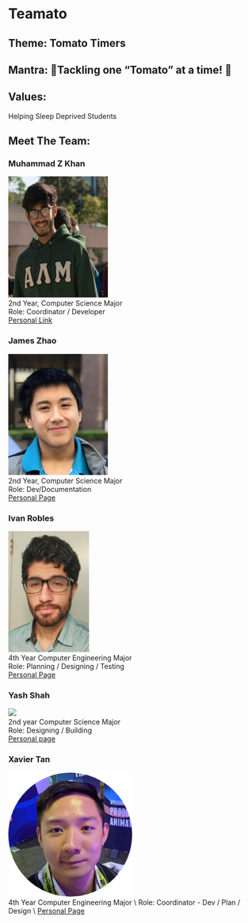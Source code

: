 # Teamato

## Theme: Tomato Timers

## Mantra: :tomato:Tackling one “Tomato” at a time! :tomato:

## Values:
Helping Sleep Deprived Students 

## Meet The Team:

### Muhammad Z Khan
<img src="admin/misc/mzk.jpg" width="201" height="244" /> \
2nd Year, Computer Science Major \
Role: Coordinator / Developer \
[Personal Link](https://mz-k.github.io/)<br>

### James Zhao
<img src="admin/misc/James.JPG" width="201" height="244" /> \
2nd Year, Computer Science Major \
Role: Dev/Documentation \
[Personal Page](https://jameszhao01.github.io/CSE110_Lab2/)<br>

### Ivan Robles
<img src="admin/misc/IvanRobles.jpg" height="244" /> \
4th Year Computer Engineering Major \
Role: Planning / Designing / Testing \
[Personal Page](https://i1robles.github.io/index.html/)<br>

### Yash Shah
<img src=”admin/misc/Yash_Shah.jpg” width=”250” height=”250” /> \
2nd year Computer Science Major \
Role: Designing / Building \
[Personal page](https://ynshah3.github.io)

### Xavier Tan 
<img src="admin/misc/xavier-img.png" width="250" height="250" /> \
4th Year Computer Engineering Major \ 
Role: Coordinator - Dev / Plan / Design \ 
[Personal Page](https://xavierkst.github.io/CSE_110_Lab_2/)<br> 
